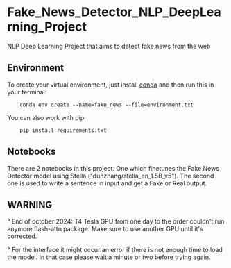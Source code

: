 # Fake_News_Detector_NLP_DeepLearning_Project
NLP Deep Learning Project that aims to detect fake news from the web


## Environment
To create your virtual environment, just install [conda](https://docs.anaconda.com/miniconda/miniconda-install/) and then run this in your terminal:

```shell
	conda env create --name=fake_news --file=environment.txt
```

You can also work with pip
```shell
	pip install requirements.txt
```

## Notebooks
There are 2 notebooks in this project.
One which finetunes the Fake News Detector model using Stella ("dunzhang/stella_en_1.5B_v5").
The second one is used to write a sentence in input and get a Fake or Real output.

## WARNING ##
 ° End of october 2024: T4 Tesla GPU from one day to the order couldn't run anymore flash-attn package. Make sure to use another GPU until it's corrected.
 
 ° For the interface it might occur an error if there is not enough time to load the model. In that case please wait a minute or two before trying again. 